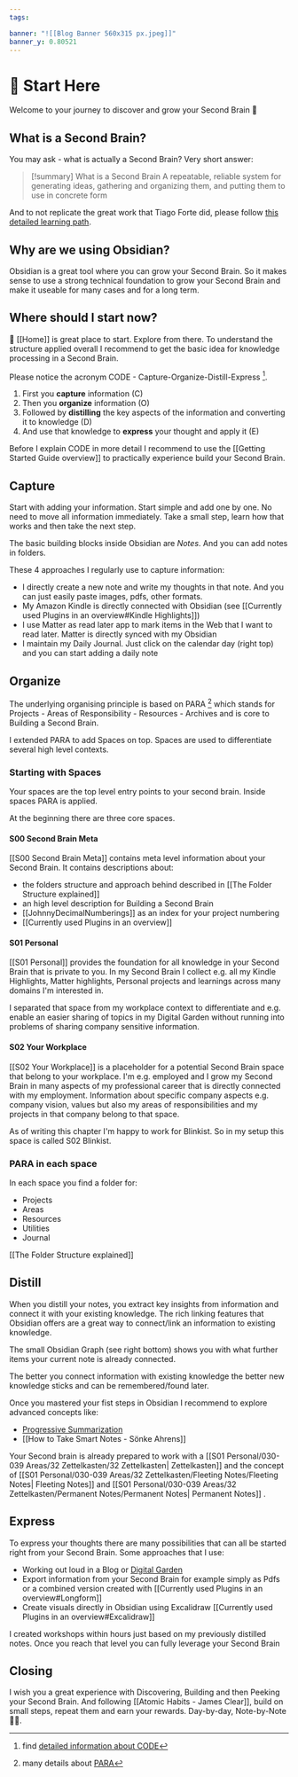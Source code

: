 ```yaml
---
tags: 

banner: "![[Blog Banner 560x315 px.jpeg]]"
banner_y: 0.80521
---
```

# 🌱 Start Here

Welcome to your journey to discover and grow your Second Brain 🧠

## What is a Second Brain?
You may ask - what is actually a Second Brain? Very short answer:

> [!summary] What is a Second Brain
> A repeatable, reliable system for generating ideas, gathering and organizing them, and putting them to use in concrete form


And to not replicate the great work that Tiago Forte did, please follow [this detailed learning path](https://digital-garden.ontheagilepath.net/moc-building-a-2nd-brain).

## Why are we using Obsidian?
Obsidian is a great tool where you can grow your Second Brain. So it makes sense to use a strong technical foundation to grow your Second Brain and make it useable for many cases and for a long term. 


## Where should I start now?
🏡 [[Home]]  is great place to start. Explore from there. To understand the structure applied overall I recommend to get the basic idea for knowledge processing in a Second Brain. 

Please notice the acronym CODE - Capture-Organize-Distill-Express [^1]. 

1) First you **capture** information (C)
2) Then you **organize** information (O)
3) Followed by **distilling** the key aspects of the information and converting it to knowledge (D)
4) And use that knowledge to **express** your thought and apply it (E)

Before I explain CODE in more detail I recommend to use the [[Getting Started Guide overview]]  to practically experience build your Second Brain. 

## Capture
Start with adding your information. Start simple and add one by one. No need to move all information immediately. Take a small step, learn how that works and then take the next step. 

The basic building blocks inside Obsidian are *Notes*. And you can add notes in folders. 

These 4 approaches I regularly use to capture information:
+ I directly create a new note and write my thoughts in that note. And you can just easily paste images, pdfs, other formats. 
+ My Amazon Kindle is directly connected with Obsidian (see [[Currently used Plugins in an overview#Kindle Highlights]])
+ I use Matter as read later app to mark items in the Web that I want to read later. Matter is directly synced with my Obsidian
+ I maintain my Daily Journal. Just click on the calendar day (right top) and you can start adding a daily note

## Organize
The underlying organising principle is based on PARA [^2] which stands for Projects - Areas of Responsibility - Resources - Archives and is core to Building a Second Brain. 

I extended PARA to add Spaces on top. Spaces are used to differentiate several high level contexts. 

### Starting with Spaces
Your spaces are the top level entry points to your second brain. Inside spaces PARA is applied.

At the beginning there are three core spaces.

#### S00 Second Brain Meta
[[S00 Second Brain Meta]] contains meta level information about your Second Brain. It contains descriptions about:
+ the folders structure and approach behind described in [[The Folder Structure explained]]
+ an high level description for Building a Second Brain
+ [[JohnnyDecimalNumberings]] as an index for your project numbering
+ [[Currently used Plugins in an overview]]

#### S01 Personal 
[[S01 Personal]] provides the foundation for all knowledge in your Second Brain that is private to you. In my Second Brain I collect e.g. all my Kindle Highlights, Matter highlights, Personal projects and learnings across many domains I'm interested in. 

I separated that space from my workplace context to differentiate and e.g. enable an easier sharing of topics in my Digital Garden without running into problems of sharing company sensitive information.

#### S02 Your Workplace
[[S02 Your Workplace]] is a placeholder for a potential Second Brain space that belong to your workplace. I'm e.g. employed and I grow my Second Brain in many aspects of my professional career that is directly connected with my employment. 
Information about specific company aspects e.g. company vision, values but also my areas of responsibilities and my projects in that company belong to that space.

As of writing this chapter I'm happy to work for Blinkist. So in my setup this space is called S02 Blinkist.

### PARA in each space
In each space you find a folder for:
+ Projects
+ Areas
+ Resources
+ Utilities
+ Journal

[[The Folder Structure explained]]

## Distill
When you distill your notes, you extract key insights from information and connect it with your existing knowledge. The rich linking features that Obsidian offers are a great way to connect/link an information to existing knowledge. 

The small Obsidian Graph (see right bottom) shows you with what further items your current note is already connected. 

The better you connect information with existing knowledge the better new knowledge sticks and can be remembered/found later.

Once you mastered your fist steps in Obsidian I recommend to explore advanced concepts like:
+ [Progressive Summarization](https://digital-garden.ontheagilepath.net/progressive-summarization)
+ [[How to Take Smart Notes - Sönke Ahrens]]

Your Second brain is already prepared to work with a [[S01 Personal/030-039 Areas/32 Zettelkasten/32 Zettelkasten| Zettelkasten]] and the concept of [[S01 Personal/030-039 Areas/32 Zettelkasten/Fleeting Notes/Fleeting Notes| Fleeting Notes]] and [[S01 Personal/030-039 Areas/32 Zettelkasten/Permanent Notes/Permanent Notes| Permanent Notes]] . 

## Express
To express your thoughts there are many possibilities that can all be started right from your Second Brain. Some approaches that I use:
+ Working out loud in a Blog or [Digital Garden](https://digital-garden.ontheagilepath.net/)
+ Export information from your Second Brain for example simply as Pdfs or a combined version created with [[Currently used Plugins in an overview#Longform]]
+ Create visuals directly in Obsidian using Excalidraw [[Currently used Plugins in an overview#Excalidraw]]

I created workshops within hours just based on my previously distilled notes. Once you reach that level you can fully leverage your Second Brain

## Closing
I wish you a great experience with Discovering, Building and then Peeking your Second Brain. And following [[Atomic Habits - James Clear]], build on small steps, repeat them and earn your rewards. Day-by-day, Note-by-Note 🚀🧠.


[^1]: find [detailed information about CODE](https://digital-garden.ontheagilepath.net/moc-building-a-2nd-brain)
[^2]: many details about [PARA](https://digital-garden.ontheagilepath.net/para-blog-by-tiago-forte)
